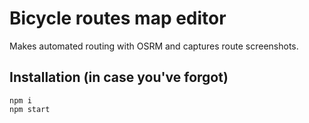 # Bicycle routes map editor
Makes automated routing with OSRM and captures route screenshots.

## Installation (in case you've forgot)
```
npm i
npm start
```
